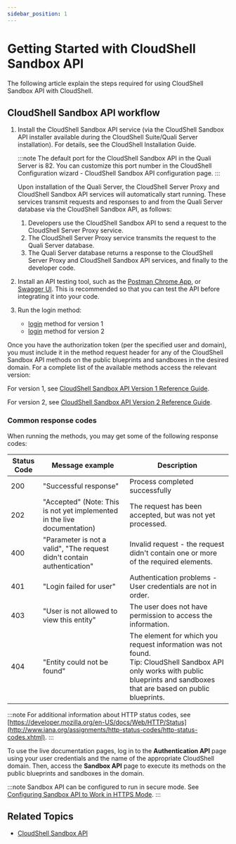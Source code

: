 ```yaml
---
sidebar_position: 1
---
```


# Getting Started with CloudShell Sandbox API

The following article explain the steps required for using CloudShell Sandbox API with CloudShell.

## CloudShell Sandbox API workflow

1. Install the CloudShell Sandbox API service (via the CloudShell Sandbox API installer available during the CloudShell Suite/Quali Server installation). For details, see the CloudShell Installation Guide.
    
    :::note
    The default port for the CloudShell Sandbox API in the Quali Server is 82. You can customize this port number in the CloudShell Configuration wizard - CloudShell Sandbox API configuration page. 
    :::
    
    Upon installation of the Quali Server, the CloudShell Server Proxy and CloudShell Sandbox API services will automatically start running. These services transmit requests and responses to and from the Quali Server database via the CloudShell Sandbox API, as follows:
    
    1. Developers use the CloudShell Sandbox API to send a request to the CloudShell Server Proxy service.
    2. The CloudShell Server Proxy service transmits the request to the Quali Server database.
    3. The Quali Server database returns a response to the CloudShell Server Proxy and CloudShell Sandbox API services, and finally to the developer code.
2. Install an API testing tool, such as the [Postman Chrome App](https://chrome.google.com/webstore/detail/postman/fhbjgbiflinjbdggehcddcbncdddomop?hl=en), or [Swagger UI](http://swagger.io/swagger-ui/). This is recommended so that you can test the API before integrating it into your code.
3. Run the login method:
    
    - [login](../cs-sandbox-api/cs-sandbox-api-version-1-reference-guide/login.md) method for version 1
    - [login](../cs-sandbox-api/cs-sandbox-api-version-2-reference-guide/login.md) method for version 2

Once you have the authorization token (per the specified user and domain), you must include it in the method request header for any of the CloudShell Sandbox API methods on the public blueprints and sandboxes in the desired domain. For a complete list of the available methods access the relevant version:

For version 1, see [CloudShell Sandbox API Version 1 Reference Guide](../cs-sandbox-api/cs-sandbox-api-version-1-reference-guide/index.md).

For version 2, see [CloudShell Sandbox API Version 2 Reference Guide](../cs-sandbox-api/cs-sandbox-api-version-2-reference-guide/index.md).

### Common response codes

When running the methods, you may get some of the following response codes:

| Status Code | Message example | Description |
| --- | --- | --- |
| 200 | "Successful response" | Process completed successfully |
| 202 | "Accepted" (Note: This is not yet implemented in the live documentation) | The request has been accepted, but was not yet processed. |
| 400 | "Parameter is not a valid", "The request didn't contain authentication" | Invalid request - the request didn't contain one or more of the required elements. |
| 401 | "Login failed for user" | Authentication problems - User credentials are not in order. |
| 403 | "User is not allowed to view this entity" | The user does not have permission to access the information. |
| 404 | "Entity could not be found" | The element for which you request information was not found. <br/> Tip: CloudShell Sandbox API only works with public blueprints and sandboxes that are based on public blueprints. |

:::note
 For additional information about HTTP status codes, see [https://developer.mozilla.org/en-US/docs/Web/HTTP/Status](http://www.iana.org/assignments/http-status-codes/http-status-codes.xhtml).
:::

To use the live documentation pages, log in to the **Authentication API** page using your user credentials and the name of the appropriate CloudShell domain. Then, access the **Sandbox API** page to execute its methods on the public blueprints and sandboxes in the domain.

:::note
 Sandbox API can be configured to run in secure mode. See [Configuring Sandbox API to Work in HTTPS Mode](../../install-configure/cloudshell-suite/secure-communication/config-secured-sandbox-api.md).
:::
## Related Topics

- [CloudShell Sandbox API](./index.md)